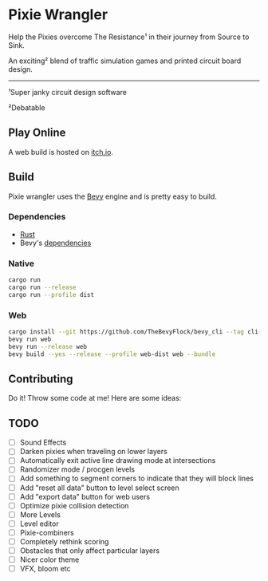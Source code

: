 # Pixie Wrangler

Help the Pixies overcome The Resistance¹ in their journey from Source to Sink.

An exciting² blend of traffic simulation games and printed circuit board design.

---

¹Super janky circuit design software

²Debatable

## Play Online

A web build is hosted on [itch.io](https://euclidean-whale.itch.io/pixie-wrangler).

## Build

Pixie wrangler uses the [Bevy](https://bevyengine.org/) engine and is pretty easy to build.

### Dependencies

- [Rust](https://www.rust-lang.org/tools/install)
- Bevy's [dependencies](https://bevyengine.org/learn/quick-start/getting-started/setup/#installing-os-dependencies)

### Native

```bash
cargo run
cargo run --release
cargo run --profile dist
```

### Web

```bash
cargo install --git https://github.com/TheBevyFlock/bevy_cli --tag cli-v0.1.0-alpha.1 --locked bevy_cli
bevy run web
bevy run --release web
bevy build --yes --release --profile web-dist web --bundle
```

## Contributing

Do it! Throw some code at me! Here are some ideas:

## TODO

- [ ] Sound Effects
- [ ] Darken pixies when traveling on lower layers
- [ ] Automatically exit active line drawing mode at intersections
- [ ] Randomizer mode / procgen levels
- [ ] Add something to segment corners to indicate that they will block lines
- [ ] Add "reset all data" button to level select screen
- [ ] Add "export data" button for web users
- [ ] Optimize pixie collision detection
- [ ] More Levels
- [ ] Level editor
- [ ] Pixie-combiners
- [ ] Completely rethink scoring
- [ ] Obstacles that only affect particular layers
- [ ] Nicer color theme
- [ ] VFX, bloom etc
